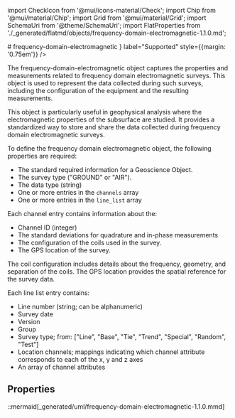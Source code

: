 import CheckIcon from '@mui/icons-material/Check';
import Chip from '@mui/material/Chip';
import Grid from '@mui/material/Grid';
import SchemaUri from '@theme/SchemaUri';
import FlatProperties from './_generated/flatmd/objects/frequency-domain-electromagnetic-1.1.0.md';

<Grid container>
# frequency-domain-electromagnetic
<Chip color="info" icon={<CheckIcon />} label="Supported" style={{margin: '0.75em'}} />
</Grid>
<SchemaUri uri="schema/objects/frequency-domain-electromagnetic/1.1.0/frequency-domain-electromagnetic.schema.json" />

The frequency-domain-electromagnetic object captures the properties and measurements related to frequency domain electromagnetic surveys. This object is used to represent the data collected during such surveys, including the configuration of the equipment and the resulting measurements.

This object is particularly useful in geophysical analysis where the electromagnetic properties of the subsurface are studied. It provides a standardized way to store and share the data collected during frequency domain electromagnetic surveys.

To define the frequency domain electromagnetic object, the following properties are required:

- The standard required information for a Geoscience Object.
- The survey type ("GROUND" or "AIR").
- The data type (string)
- One or more entries in the `channels` array
- One or more entries in the `line_list` array

Each channel entry contains information about the:

- Channel ID (integer)
- The standard deviations for quadrature and in-phase measurements
- The configuration of the coils used in the survey.
- The GPS location of the survey.

The coil configuration includes details about the frequency, geometry, and separation of the coils. The GPS location provides the spatial reference for the survey data.

Each line list entry contains:

- Line number (string; can be alphanumeric)
- Survey date
- Version
- Group
- Survey type; from: ["Line", "Base", "Tie", "Trend", "Special", "Random", "Test"]
- Location channels; mappings indicating which channel attribute corresponds to each of the x, y and z axes
- An array of channel attributes

## Properties

<FlatProperties />

::mermaid[_generated/uml/frequency-domain-electromagnetic-1.1.0.mmd]
